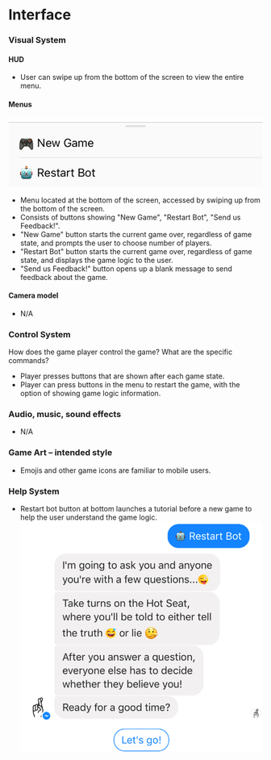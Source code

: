 # Interface

###  Visual System

#### HUD
- User can swipe up from the bottom of the screen to view the entire menu.

####  Menus
![](../img/menu.png)
- Menu located at the bottom of the screen, accessed by swiping up from the bottom of the screen.
- Consists of buttons showing "New Game", "Restart Bot", "Send us Feedback!".
- "New Game" button starts the current game over, regardless of game state, and prompts the user to choose number of players.
- "Restart Bot" button starts the current game over, regardless of game state, and displays the game logic to the user.
- "Send us Feedback!" button opens up a blank message to send feedback about the game.

#### Camera model
- N/A

### Control System
How does the game player control the game? What are the specific
commands?
- Player presses buttons that are shown after each game state.
- Player can press buttons in the menu to restart the game, with the option of showing game logic information.

### Audio, music, sound effects
- N/A

### Game Art – intended style
- Emojis and other game icons are familiar to mobile users.

### Help System
- Restart bot button at bottom launches a tutorial before a new game to help the user understand the game logic.
![](../img/restartbot.PNG)
